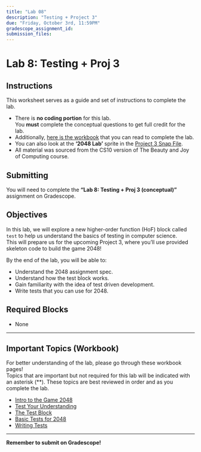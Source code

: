```yaml
---
title: "Lab 08"
description: "Testing + Project 3"
due: "Friday, October 3rd, 11:59PM"
gradescope_assignment_id:
submission_files:
---
```


# Lab 8: Testing + Proj 3

## Instructions
This worksheet serves as a guide and set of instructions to complete the lab.

- There is **no coding portion** for this lab.  
  You **must** complete the conceptual questions to get full credit for the lab.
- Additionally, [here is the workbook](https://cs10.org/bjc-r/topic/topic.html?topic=berkeley_bjc/2048-testing/2048.topic&course&novideo&noreading&noassignment) that you can read to complete the lab.
- You can also look at the **‘2048 Lab’** sprite in the [Project 3 Snap File](https://snap.berkeley.edu/snap/snap.html#present:Username=dan%20garcia&ProjectName=BJC%20CS10%20Project%203%3A%202048).
- All material was sourced from the CS10 version of The Beauty and Joy of Computing course.

## Submitting
You will need to complete the **“Lab 8: Testing + Proj 3 (conceptual)”** assignment on Gradescope.

## Objectives
In this lab, we will explore a new higher-order function (HoF) block called `test` to help us understand the basics of testing in computer science.  
This will prepare us for the upcoming Project 3, where you’ll use provided skeleton code to build the game 2048!

By the end of the lab, you will be able to:
- Understand the 2048 assignment spec.
- Understand how the test block works.
- Gain familiarity with the idea of test driven development.
- Write tests that you can use for 2048.

## Required Blocks
- None

---

## Important Topics (Workbook)
For better understanding of the lab, please go through these workbook pages!  
Topics that are important but not required for this lab will be indicated with an asterisk (**). These topics are best reviewed in order and as you complete the lab.

- [Intro to the Game 2048](https://cs10.org/bjc-r/cur/programming/2048-testing/intro_to_proj3.html?topic=berkeley_bjc%2F2048-testing%2F2048.topic&course&novideo&noreading&noassignment)
- [Test Your Understanding](https://cs10.org/bjc-r/cur/programming/2048-testing/test_your_understanding.html?topic=berkeley_bjc%2F2048-testing%2F2048.topic&course&novideo&noreading&noassignment)
- [The Test Block](https://cs10.org/bjc-r/cur/programming/2048-testing/the_test_block.html?topic=berkeley_bjc%2F2048-testing%2F2048.topic&course&novideo&noreading&noassignment)
- [Basic Tests for 2048](https://cs10.org/bjc-r/cur/programming/2048-testing/basic_proj3_tests.html?topic=berkeley_bjc%2F2048-testing%2F2048.topic&course&novideo&noreading&noassignment)
- [Writing Tests](https://cs10.org/bjc-r/cur/programming/2048-testing/test_driven_development.html?topic=berkeley_bjc%2F2048-testing%2F2048.topic&course&novideo&noreading&noassignment)

---

**Remember to submit on Gradescope!**
